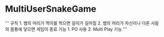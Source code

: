 # MultiUserSnakeGame

'''
  규칙
    1. 뱀의 머리가 먹이를 먹으면 길이가 길어짐
    2. 뱀의 머리가 자신이나 다른 사람의 몸통에 닿으면 게임이 종료
  기능
    1. PO 사용
    2. Multi Play 기능
'''
